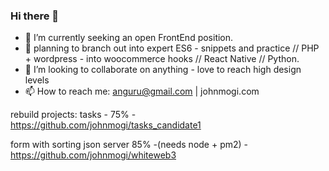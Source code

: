 ### Hi there 👋

- 🔭 I’m currently seeking an open FrontEnd position.
- 🌱 planning to branch out into expert ES6 - snippets and practice // PHP + wordpress - into woocommerce hooks // React Native // Python.
- 👯 I’m looking to collaborate on anything - love to reach high design levels
- 📫 How to reach me: anguru@gmail.com | johnmogi.com


rebuild projects:
tasks - 75% - https://github.com/johnmogi/tasks_candidate1

form with sorting json server 85% -(needs node + pm2) - https://github.com/johnmogi/whiteweb3